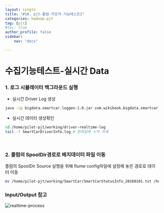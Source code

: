 ```yaml
---
layout: single
title: "#10. pjt-플럼-카프카-기능테스트2"
categories: hadoop-pjt
tag: [pjt]
#toc: true 
author_profile: false
sidebar:
    nav: "docs"

---
```


# 수집기능테스트-실시간 Data

###  1. 로그 시뮬레이터 백그라운드 실행


+ 실시간 Driver Log 생성

```bash
java -cp bigdata.smartcar.loggen-1.0.jar com.wikibook.bigdata.smartcar.loggen.DriverLogMain 20160101 3 
```

+ 실시간 데이터 생성확인

```bash
cd /home/pilot-pjt/working/driver-realtime-log
tail -f SmartCarDriverInfo.log # 한파일에 누적 적재 
```

<br>

### 2. 플럼의 SpoolDir경로로 배치데이터 파일 이동

플럼의 SpoolDir Source 실행을 위해 flume config파일에 설정해 놓은 경로로 데이터 이동

```bash
mv /home/pilot-pjt/working/SmartCar/SmartCarStatusInfo_20160101.txt /home/pilot-pjt/working/car-bat-log/
```



### Input/Output 참고

![realtime-process](../../images/2022-08-17-11-pjt-플럼-카프카-기능테스트2/realtime-process.PNG)
